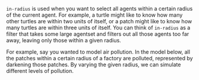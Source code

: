 `in-radius` is used when you want to select all agents within a certain radius of the current agent. For example, a turtle might like to know how many other turtles are within two units of itself, or a patch might like to know how many turtles are within three units of itself. You can think of `in-radius` as a filter that takes some large agentset and filters out all those agents too far away, leaving only those within a given radius.

For example, say you wanted to model air pollution. In the model below, all the patches within a certain radius of a factory are polluted, represented by darkening those patches. By varying the given radius, we can simulate different levels of pollution.